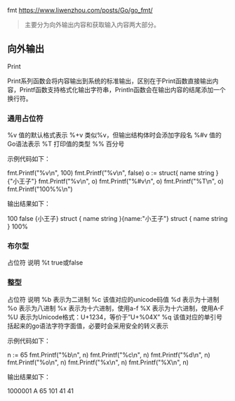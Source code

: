 fmt
https://www.liwenzhou.com/posts/Go/go_fmt/

> 主要分为向外输出内容和获取输入内容两大部分。


## 向外输出
Print

Print系列函数会将内容输出到系统的标准输出，区别在于Print函数直接输出内容，Printf函数支持格式化输出字符串，Println函数会在输出内容的结尾添加一个换行符。



### 通用占位符

%v	值的默认格式表示
%+v	类似%v，但输出结构体时会添加字段名
%#v	值的Go语法表示
%T	打印值的类型
%%	百分号


示例代码如下：

fmt.Printf("%v\n", 100)
fmt.Printf("%v\n", false)
o := struct{ name string }{"小王子"}
fmt.Printf("%v\n", o)
fmt.Printf("%#v\n", o)
fmt.Printf("%T\n", o)
fmt.Printf("100%%\n")

输出结果如下：

100
false
{小王子}
struct { name string }{name:"小王子"}
struct { name string }
100%

### 布尔型
占位符	说明
%t	true或false


### 整型
占位符	说明
%b	表示为二进制
%c	该值对应的unicode码值
%d	表示为十进制
%o	表示为八进制
%x	表示为十六进制，使用a-f
%X	表示为十六进制，使用A-F
%U	表示为Unicode格式：U+1234，等价于”U+%04X”
%q	该值对应的单引号括起来的go语法字符字面值，必要时会采用安全的转义表示


示例代码如下：

n := 65
fmt.Printf("%b\n", n)
fmt.Printf("%c\n", n)
fmt.Printf("%d\n", n)
fmt.Printf("%o\n", n)
fmt.Printf("%x\n", n)
fmt.Printf("%X\n", n)

输出结果如下：

1000001
A
65
101
41
41